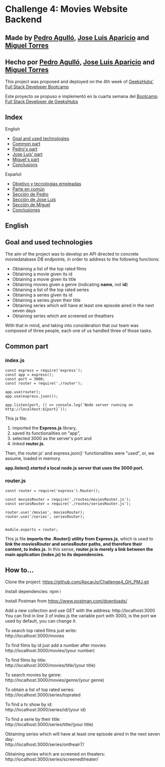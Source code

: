 # Challenge 4: Movies Website Backend
## Made by [Pedro Agulló](https://github.com/PedroAgullo), [Jose Luis Aparicio](https://github.com/ApcarJo) and [Miguel Torres](https://github.com/migueltmsp)<br>
## Hecho por [Pedro Agulló](https://github.com/PedroAgullo), [Jose Luis Aparicio](https://github.com/ApcarJo) and [Miguel Torres](https://github.com/migueltmsp)<br>

This project was proposed and deployed on the 4th week of [GeeksHubs' Full Stack Developer Bootcamp](https://geekshubsacademy.com/)

Este proyecto se propuso e implementó en la cuarta semana del [Bootcamp Full Stack Developer de GeeksHubs](https://geekshubsacademy.com/)

## Index
English
* [Goal and used technologies](##Goal)
* [Common part](##Common-part)
* [Pedro's part](##Pedro's-part)
* [Jose Luis' part](##Jose-Luis'-part)
* [Miguel's part](##Miguel's-part)
* [Conclusions](##Conclusions)

Español
* [Objetivo y tecnologías empleadas](##Objetivo-y-tecnologías-empleadas)
* [Parte en común](##Parte-en-común)
* [Sección de Pedro](##Sección-de-Pedro)
* [Sección de Jose Luis](##Sección-de-Jose-Luis)
* [Sección de Miguel](##Sección-de-Miguel)
* [Conclusiones](##Conclusiones)

## English
## Goal and used technologies

The aim of the project was to develop an API directed to concrete moviedatabase DB endpoints, in order to address to the following functions: <br>

* Obtaining a list of the top rated films
* Obtaining a movie given its id
* Obtaining a movie given its title
* Obtaining movies given a genre (indicating **name**, not **id**)
* Obtaining a list of the top rated series
* Obtaining a series given its id
* Obtaining a series given their title
* Obtaining series which will have at least one episode aired in the next seven days
* Obtaining series which are screened on theathers

With that in mind, and taking into consideration that our team was composed of three people, each one of us handled three of those tasks.

## Common part

### index.js
```
const express = require('express');
const app = express();
const port = 3000;
const router = require('./router');

app.use(router);
app.use(express.json());

app.listen(port, () => console.log(`Node server running on http://localhost:${port}`));

```

This js file:
1. imported the **Express.js** library,
2. saved its functionalities on "app",
3. selected 3000 as the server's port and
4. linked **router.js**.

Then, the router.js' and express.json()' functionalities were "used", or, we assume, loaded in memory.

**app.listen() _started_ a local node.js server that uses the 3000 port.**
<br>

### router.js
```
const router = require('express').Router();

const moviesRouter = require('./routes/moviesRouter.js');
const seriesRouter = require('./routes/seriesRouter.js');

router.use('/movies', moviesRouter);
router.use('/series', seriesRouter);


module.exports = router;

```
This js file **imports the .Router() utility from Express.js**, which is used to **link the moviesRouter and seriesRouter paths, and therefore their content, to index.js**. In this sense, **router.js is merely a link between the main application (index.js) to its dependencies.**


## How to...

Clone the project:
https://github.com/ApcarJo/Challenge4_GH_PMJ.git

Install dependencies: npm i

Install Postman from https://www.postman.com/downloads/

Add a new collection and use GET with the address: http://localhost:3000 
You can find in line 3 of index.js the variable port with 3000, is the port we used by default, you can change it.

To search top rated films just write:<br>
http://localhost:3000/movies

To find films by id just add a number after movies:<br>
http://localhost:3000/movies/(your number)

To find films by title:<br>
http://localhost:3000/movies/title/(your title)

To search movies by genre:<br>
http://localhost:3000/movies/genre/(your genre)

To obtain a list of top rated series:<br>
http://localhost:3000/series/toprated

To find a tv show by id:<br>
http://localhost:3000/series/id/(your id)

To find a serie by their title:<br>
http://localhost:3000/series/title/(your title)

Obtaining series which will have at least one episode aired in the next seven day:<br>
http://localhost:3000/series/ontheair7/

Obtaining series which are screened on theaters:<br>
http://localhost:3000/series/screenedtheater/